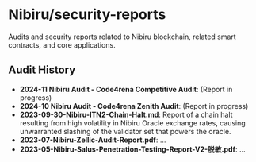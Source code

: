 # Nibiru/security-reports

Audits and security reports related to Nibiru blockchain, related smart contracts, and core applications. 

## Audit History

- **2024-11 Nibiru Audit - Code4rena Competitive Audit**: (Report in progress)
- **2024-10 Nibiru Audit - Code4rena Zenith Audit**: (Report in progress)
- **2023-09-30-Nibiru-ITN2-Chain-Halt.md**: Report of a chain halt resulting from
high volatility in Nibiru Oracle exchange rates, causing unwarranted slashing of
the validator set that powers the oracle.
- **2023-07-Nibiru-Zellic-Audit-Report.pdf**: ...
- **2023-05-Nibiru-Salus-Penetration-Testing-Report-V2-脱敏.pdf**: ...
